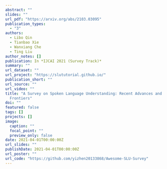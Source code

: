 ```yaml
---
abstract: ""
slides: ""
url_pdf: "https://arxiv.org/abs/2103.03095"
publication_types:
  - "3"
authors:
  - Libo Qin
  - Tianbao Xie
  - Wanxiang Che
  - Ting Liu
author_notes: []
publication: In *IJCAI 2021 (Survey Track)*
summary: ""
url_dataset: ""
url_project: "https://slututorial.github.io/"
publication_short: ""
url_source: ""
url_video: ""
title: "A Survey on Spoken Language Understanding: Recent Advances and New
  Frontiers"
doi: ""
featured: false
tags: []
projects: []
image:
  caption: ""
  focal_point: ""
  preview_only: false
date: 2021-04-01T00:00:00Z
url_slides: ""
publishDate: 2021-04-01T00:00:00Z
url_poster: ""
url_code: "https://github.com/yizhen20133868/Awesome-SLU-Survey"
---
```

